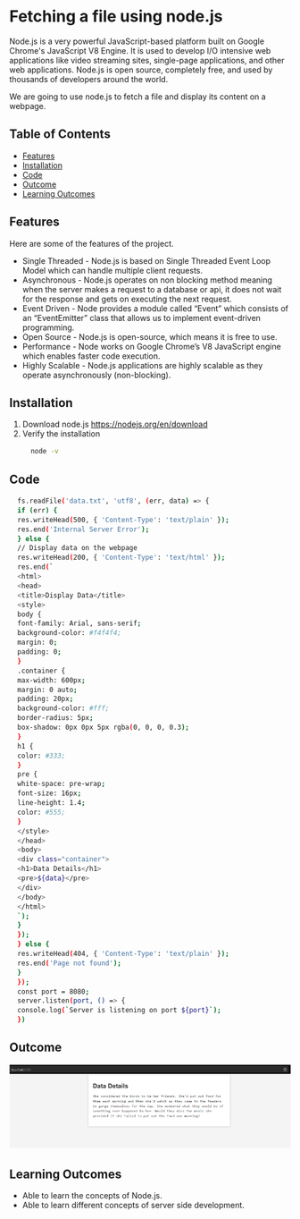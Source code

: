 # Fetching a file using node.js
Node.js is a very powerful JavaScript-based platform built on Google Chrome's JavaScript V8 Engine. It is used to develop I/O intensive web applications like video streaming sites, single-page applications, and other web applications. Node.js is open source, completely free, and used by thousands of developers around the world.

We are going to use node.js to fetch a file and display its content on a webpage.

## Table of Contents

- [Features](#features)
- [Installation](#installation)
- [Code](#code)
- [Outcome](#outcome)
- [Learning Outcomes](#learning-outcomes)

## Features

Here are some of the features of the project.

- Single Threaded - Node.js is based on Single Threaded Event Loop Model which can handle multiple client requests.
- Asynchronous - Node.js operates on non blocking method meaning when the server makes a request to a database or api, it does not wait for the response and gets on executing the next request.
- Event Driven - Node provides a module called “Event” which consists of an “EventEmitter” class that allows us to implement event-driven programming.
- Open Source - Node.js is open-source, which means it is free to use.
- Performance - Node works on Google Chrome’s V8 JavaScript engine which enables faster code execution.
- Highly Scalable - Node.js applications are highly scalable as they operate asynchronously (non-blocking).

## Installation
1. Download node.js   https://nodejs.org/en/download
2. Verify the installation
   ```bash
     node -v
   ```

## Code
```bash
  fs.readFile('data.txt', 'utf8', (err, data) => {
  if (err) {
  res.writeHead(500, { 'Content-Type': 'text/plain' });
  res.end('Internal Server Error');
  } else {
  // Display data on the webpage
  res.writeHead(200, { 'Content-Type': 'text/html' });
  res.end(`
  <html>
  <head>
  <title>Display Data</title>
  <style>
  body {
  font-family: Arial, sans-serif;
  background-color: #f4f4f4;
  margin: 0;
  padding: 0;
  }
  .container {
  max-width: 600px;
  margin: 0 auto;
  padding: 20px;
  background-color: #fff;
  border-radius: 5px;
  box-shadow: 0px 0px 5px rgba(0, 0, 0, 0.3);
  }
  h1 {
  color: #333;
  }
  pre {
  white-space: pre-wrap;
  font-size: 16px;
  line-height: 1.4;
  color: #555;
  }
  </style>
  </head>
  <body>
  <div class="container">
  <h1>Data Details</h1>
  <pre>${data}</pre>
  </div>
  </body>
  </html>
  `);
  }
  });
  } else {
  res.writeHead(404, { 'Content-Type': 'text/plain' });
  res.end('Page not found');
  }
  });
  const port = 8080;
  server.listen(port, () => {
  console.log(`Server is listening on port ${port}`);
  })
```

## Outcome
<div align="center">
    <img src="images/Screenshot.png" alt="Screenshot" />
</div>


## Learning Outcomes
- Able to learn the concepts of Node.js.
- Able to learn different concepts of server side development.
